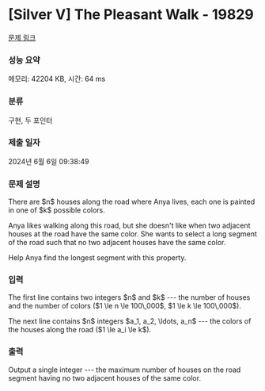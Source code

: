 # [Silver V] The Pleasant Walk - 19829 

[문제 링크](https://www.acmicpc.net/problem/19829) 

### 성능 요약

메모리: 42204 KB, 시간: 64 ms

### 분류

구현, 두 포인터

### 제출 일자

2024년 6월 6일 09:38:49

### 문제 설명

<p>There are $n$ houses along the road where Anya lives, each one is painted in one of $k$ possible colors.</p>

<p>Anya likes walking along this road, but she doesn't like when two adjacent houses at the road have the same color. She wants to select a long segment of the road such that no two adjacent houses have the same color.</p>

<p>Help Anya find the longest segment with this property.</p>

### 입력 

 <p>The first line contains two integers $n$ and $k$ --- the number of houses and the number of colors ($1 \le n \le 100\,000$, $1 \le k \le 100\,000$).</p>

<p>The next line contains $n$ integers $a_1, a_2, \ldots, a_n$ --- the colors of the houses along the road ($1 \le a_i \le k$).</p>

### 출력 

 <p>Output a single integer --- the maximum number of houses on the road segment having no two adjacent houses of the same color.</p>

